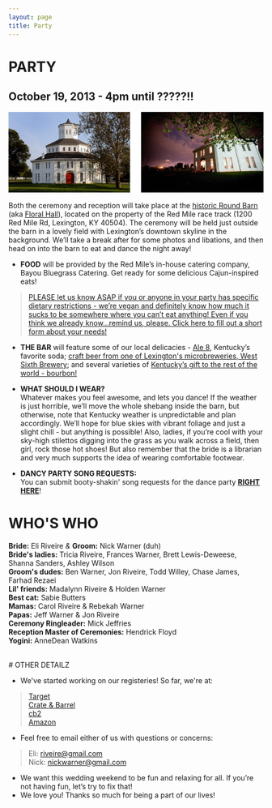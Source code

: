 ```yaml
---
layout: page
title: Party
---
```


# PARTY

## October 19, 2013 - 4pm until ?????!!

![Floral Hall](/public/images/roundbarn.png)

Both the ceremony and reception will take place at the [historic Round Barn](http://www.theredmile.com/redmile/our-track/virtual-tour/round-barn) (aka [Floral Hall](http://www.nps.gov/nr/travel/lexington/flo.htm)), located on the property of the Red Mile race track (1200 Red Mile Rd, Lexington, KY 40504). The ceremony will be held just outside the barn in a lovely field with Lexington’s downtown skyline in the background. We’ll take a break after for some photos and libations, and then head on into the barn to eat and dance the night away!


* __FOOD__ will be provided by the Red Mile’s in-house catering company, Bayou Bluegrass Catering. Get ready for some delicious Cajun-inspired eats!
> [PLEASE let us know ASAP if you or anyone in your party has specific dietary restrictions - we’re vegan and definitely
> know how much it sucks to be somewhere where you can’t eat anything! Even if you think we already know...remind us,
> please. Click here to fill out a short form about your needs!](https://docs.google.com/forms/d/1xijIxX8u_KMS4HHNuonFYEjLrXo4Rp-0Mb_KqjEbHfY/viewform)

* __THE BAR__ will feature some of our local delicacies - [Ale 8](http://en.wikipedia.org/wiki/Ale-8-One), Kentucky’s favorite soda; [craft beer from one of Lexington's microbreweries, West Sixth Brewery](http://www.craftbeer.com/featured-brewery/west-sixth-brewing-company); and several varieties of [Kentucky’s gift to the rest of the world - bourbon!](http://en.wikipedia.org/wiki/Bourbon_whiskey)  

* __WHAT SHOULD I WEAR?__  
Whatever makes you feel awesome, and lets you dance! If the weather is just horrible, we’ll move the whole shebang inside the barn, but otherwise, note that Kentucky weather is unpredictable and plan accordingly. We’ll hope for blue skies with vibrant foliage and just a slight chill - but anything is possible! Also, ladies, if you’re cool with your sky-high stilettos digging into the grass as you walk across a field, then girl, rock those hot shoes! But also remember that the bride is a librarian and very much supports the idea of wearing comfortable footwear.

* __DANCY PARTY SONG REQUESTS:__  
You can submit booty-shakin' song requests for the dance party [__RIGHT HERE__](https://docs.google.com/forms/d/1gRWS1Tq05aKgqhNKMSdVZyEexFCqHIZ7Ep4yYwHhsSc/viewform)!


# WHO'S WHO  
__Bride:__ Eli Riveire _&_ __Groom:__ Nick Warner (duh)  
__Bride's ladies:__ Tricia Riveire, Frances Warner, Brett Lewis-Deweese, Shanna Sanders, Ashley Wilson  
__Groom's dudes:__ Ben Warner, Jon Riveire, Todd Willey, Chase James, Farhad Rezaei  
__Lil' friends:__ Madalynn Riveire & Holden Warner  
__Best cat:__ Sabie Butters  
__Mamas:__ Carol Riveire & Rebekah Warner  
__Papas:__ Jeff Warner & Jon Riveire  
__Ceremony Ringleader:__ Mick Jeffries  
__Reception Master of Ceremonies:__ Hendrick Floyd  
__Yogini:__ AnneDean Watkins  

<br>
# OTHER DETAILZ

- We've started working on our registeries! So far, we're at:  
> [Target](http://www.target.com/wedd/registry/dWmXT5dpQxbsicThX951gg)  
> [Crate & Barrel](http://www.crateandbarrel.com/Gift-Registry/Guest/View-Registry.aspx?grid=5005730)   
> [cb2](http://www.cb2.com/Gift-Registry/Guest/View-Registry.aspx?grid=4940191&SortBy=category)  
> [Amazon](http://www.amazon.com/gp/registry/registry.html?ie=UTF8&id=3RQOD4ZZZDDCQ&type=wedding)  

- Feel free to email either of us with questions or concerns:
> Eli: [riveire@gmail.com](mailto:riveire@gmail.com)  
> Nick: [nickwarner@gmail.com](mailto:nickwarner@gmail.com)
- We want this wedding weekend to be fun and relaxing for all. If you’re not having fun, let’s try to fix that!
- We love you! Thanks so much for being a part of our lives!
